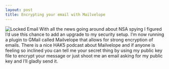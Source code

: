 ```yaml
---
layout: post
title: Encrypting your email with Mailvelope
---
```


![Locked Email](http://achey.net/images/locked_email.png) With all the news going around about NSA spying I figured I’d use this chance to add an upgrade to my security setup.  I’m now running a plugin to GMail called Mailvelope that allows for strong encryption of emails.  There is a nice HAK5 podcast about Mailvelope and if anyone is feeling so inclined you can tell me your secret thing by using my public key file to encrypt your message or just shoot me an email asking for my public key and I’ll gladly send it.
